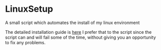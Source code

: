 # LinuxSetup
A small script which automates the install of my linux environment 

The detailed installation guide is [here](https://github.com/TheTrio/LinuxSetup/blob/main/Install.md) I prefer that to the script since the script can and will fail some of the time, without giving you an opportunity to fix any problems.
